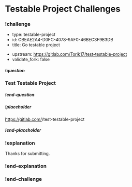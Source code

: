 # Testable Project Challenges

### !challenge

<!--'type' is required-->
<!--'id' is required, string, must be unique within a branch-->
<!--'title' is required, string, used when displaying results-->
<!--'upstream' is required, the upstream repo that will be forked. Set to the branch with the correct Dockerfile and test.sh for running tests-->
<!--'validate_fork' is options, set to true to require that the student submission is a fork of the upstream. If not defined, default is false.-->

* type: testable-project
* id: CBEAE2A4-D0FC-4078-9AF0-46BEC3F9B3DB
* title: Go testable project
<!-- * upstream: https://github.com/gSchool/test-testable-project -->
<!-- * upstream: https://gitlab.com/Torik17/test-testable-project -->
* upstream: https://gitlab.com/Torik17/test-testable-project
* validate_fork: false

<!--'question' is required, markdown, the question to be answered-->

##### !question

### Test Testable Project


##### !end-question

<!--'placeholder' is optional, the placeholder text in the input field. -->

##### !placeholder

https://gitlab.com/<username>/test-testable-project

##### !end-placeholder

<!--'explanation' is optional. Shown after the student correctly answers the question.-->

### !explanation

Thanks for submitting.

### !end-explanation

### !end-challenge

